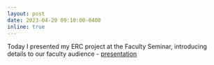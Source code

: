```yaml
---
layout: post
date: 2023-04-20 09:10:00-0400
inline: true
---
```


Today I presented my ERC project at the Faculty Seminar, introducing details to our faculty audience - [presentation](https://github.com/RafalKucharskiPK/rafalkucharskipk.github.io/blob/master/assets/pdf/Wyklad_ERC.pdf)
